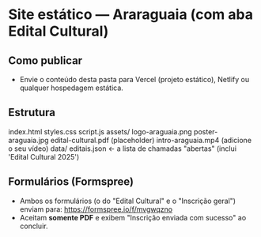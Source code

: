 # Site estático — Araraguaia (com aba Edital Cultural)

## Como publicar
- Envie o conteúdo desta pasta para Vercel (projeto estático), Netlify ou qualquer hospedagem estática.

## Estrutura
index.html
styles.css
script.js
assets/
  logo-araguaia.png
  poster-araguaia.jpg
  edital-cultural.pdf (placeholder)
  intro-araguaia.mp4 (adicione o seu vídeo)
data/
  editais.json  ← a lista de chamadas "abertas" (inclui 'Edital Cultural 2025')

## Formulários (Formspree)
- Ambos os formulários (o do "Edital Cultural" e o "Inscrição geral") enviam para:
  https://formspree.io/f/mvgwqzno
- Aceitam **somente PDF** e exibem "Inscrição enviada com sucesso" ao concluir.
